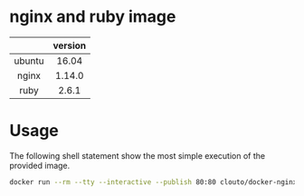 # nginx and ruby image

| | version |
|:---:|:---:|
| ubuntu | 16.04 |
| nginx | 1.14.0 |
| ruby | 2.6.1 |

# Usage

The following shell statement show the most simple execution of the provided image.

```bash
docker run --rm --tty --interactive --publish 80:80 clouto/docker-nginx-ruby
```
